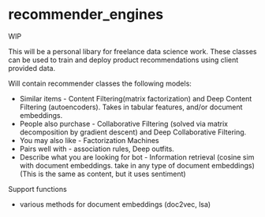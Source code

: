 # recommender_engines
WIP

This will be a personal libary for freelance data science work. These classes can be used to train and deploy product recommendations using client provided data. 

Will contain recommender classes the following models:

- Similar items - Content Filtering(matrix factorization) and Deep Content Filtering (autoencoders). Takes in tabular features, and/or document embeddings. 
- People also purchase - Collaborative Filtering (solved via matrix decomposition by gradient descent) and Deep Collaborative Filtering.
- You may also like - Factorization Machines
- Pairs well with - association rules, Deep outfits. 
- Describe what you are looking for bot - Information retrieval (cosine sim with document embeddings. take in any type of document embeddings) (This is the same as content, but it uses sentiment)

Support functions
- various methods for document embeddings (doc2vec, lsa)
